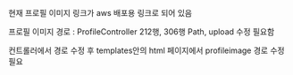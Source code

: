 현재 프로필 이미지 링크가 aws 배포용 링크로 되어 있음


프로필 이미지 경로 : ProfileController 212행, 306행 Path, upload 수정 필요함


컨트롤러에서 경로 수정 후 templates안의 html 페이지에서 profileimage 경로 수정 필요
